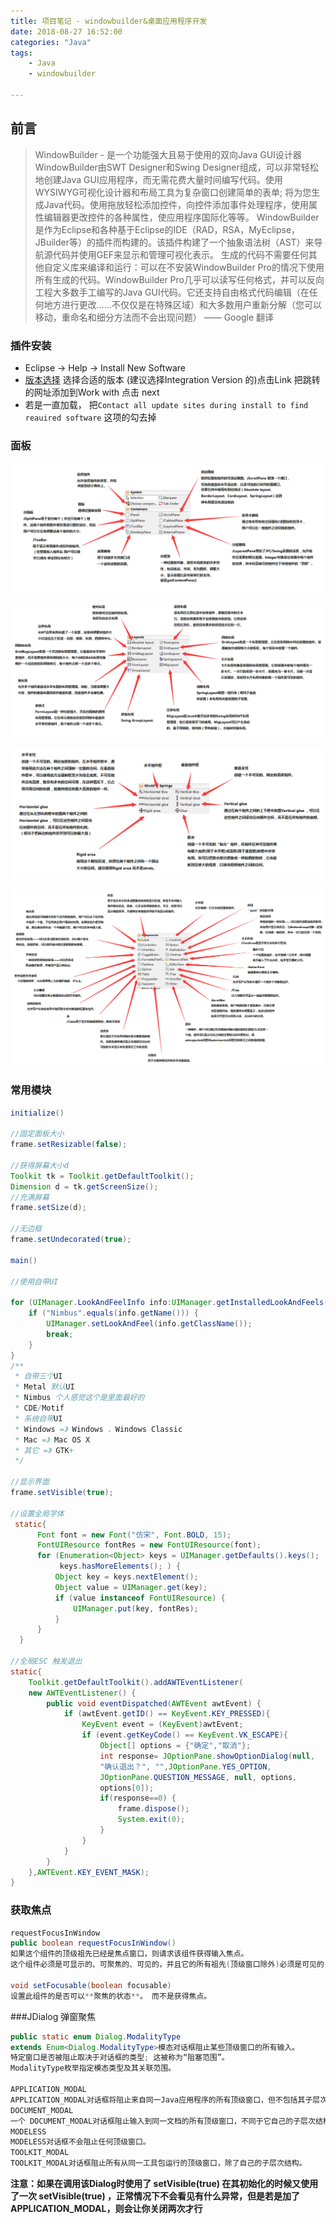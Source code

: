 ```yaml
---
title: 项目笔记 - windowbuilder&桌面应用程序开发
date: 2018-08-27 16:52:00
categories: "Java"
tags:
	- Java
	- windowbuilder

---
```

## 前言

> WindowBuilder - 是一个功能强大且易于使用的双向Java GUI设计器
> WindowBuilder由SWT Designer和Swing Designer组成，可以非常轻松地创建Java GUI应用程序，而无需花费大量时间编写代码。使用WYSIWYG可视化设计器和布局工具为复杂窗口创建简单的表单; 将为您生成Java代码。使用拖放轻松添加控件，向控件添加事件处理程序，使用属性编辑器更改控件的各种属性，使应用程序国际化等等。
> WindowBuilder是作为Eclipse和各种基于Eclipse的IDE（RAD，RSA，MyEclipse，JBuilder等）的插件而构建的。该插件构建了一个抽象语法树（AST）来导航源代码并使用GEF来显示和管理可视化表示。
> 生成的代码不需要任何其他自定义库来编译和运行：可以在不安装WindowBuilder Pro的情况下使用所有生成的代码。WindowBuilder Pro几乎可以读写任何格式，并可以反向工程大多数手工编写的Java GUI代码。它还支持自由格式代码编辑（在任何地方进行更改......不仅仅是在特殊区域）和大多数用户重新分解（您可以移动，重命名和细分方法而不会出现问题）
> —— Google 翻译

<!--more-->

### 插件安装

- Eclipse -> Help -> Install New Software 
- [版本选择](http://www.eclipse.org/windowbuilder/download.php) 选择合适的版本 (建议选择Integration Version 的)点击Link 把跳转的网址添加到Work with 点击 next 
- 若是一直加载， 把`Contact all update sites during install to find reauired software` 这项的勾去掉

### 面板

![容器](java-windowbuilder/1.png)

![布局](java-windowbuilder/2.png)

![支柱&弹簧](java-windowbuilder/3.png)

![组件](java-windowbuilder/4.png)

### 常用模块

```java
initialize()

//固定面板大小
frame.setResizable(false);

//获得屏幕大小d
Toolkit tk = Toolkit.getDefaultToolkit();
Dimension d = tk.getScreenSize();
//充满屏幕
frame.setSize(d);

//无边框
frame.setUndecorated(true);

main()

//使用自带UI

for (UIManager.LookAndFeelInfo info:UIManager.getInstalledLookAndFeels()) {
    if ("Nimbus".equals(info.getName())) {
        UIManager.setLookAndFeel(info.getClassName());
        break;
    }
}
/**
 * 自带三个UI
 * Metal 默认UI
 * Nimbus 个人感觉这个是里面最好的
 * CDE/Motif
 * 系统自带UI
 * Windows =》 Windows 、Windows Classic
 * Mac =》 Mac OS X
 * 其它 =》 GTK+
 */

//显示界面
frame.setVisible(true);

//设置全局字体
 static{
      Font font = new Font("仿宋", Font.BOLD, 15);
      FontUIResource fontRes = new FontUIResource(font);
      for (Enumeration<Object> keys = UIManager.getDefaults().keys();
           keys.hasMoreElements(); ) {
          Object key = keys.nextElement();
          Object value = UIManager.get(key);
          if (value instanceof FontUIResource) {
              UIManager.put(key, fontRes);
          }
      }
  }

//全局ESC 触发退出
static{
    Toolkit.getDefaultToolkit().addAWTEventListener(
    new AWTEventListener() {
        public void eventDispatched(AWTEvent awtEvent) {
            if (awtEvent.getID() == KeyEvent.KEY_PRESSED){
                KeyEvent event = (KeyEvent)awtEvent;
                if (event.getKeyCode() == KeyEvent.VK_ESCAPE){
                    Object[] options = {"确定","取消"};
                    int response= JOptionPane.showOptionDialog(null, 
                    "确认退出？", "",JOptionPane.YES_OPTION, 
                    JOptionPane.QUESTION_MESSAGE, null, options, 
                    options[0]);
                    if(response==0) {
                        frame.dispose();
                        System.exit(0);
                    }
                }
            }
        }
    },AWTEvent.KEY_EVENT_MASK);
}
```

### 获取焦点

```java
requestFocusInWindow
public boolean requestFocusInWindow()
如果这个组件的顶级祖先已经是焦点窗口，则请求该组件获得输入焦点。
这个组件必须是可显示的、可聚焦的、可见的，并且它的所有祖先(顶级窗口除外)必须是可见的，才能被授予请求。

void setFocusable(boolean focusable) 
设置此组件的是否可以**聚焦的状态**。 而不是获得焦点。
```

###JDialog 弹窗聚焦

```java
public static enum Dialog.ModalityType
extends Enum<Dialog.ModalityType>模态对话框阻止某些顶级窗口的所有输入。 
特定窗口是否被阻止取决于对话框的类型; 这被称为“阻塞范围”。 
ModalityType枚举指定模态类型及其关联范围。 

APPLICATION_MODAL 
APPLICATION_MODAL对话框将阻止来自同一Java应用程序的所有顶级窗口，但不包括其子层次结构中的顶级窗口。  
DOCUMENT_MODAL 
一个 DOCUMENT_MODAL对话框阻止输入到同一文档的所有顶级窗口，不同于它自己的子层次结构。  
MODELESS 
MODELESS对话框不会阻止任何顶级窗口。  
TOOLKIT_MODAL 
TOOLKIT_MODAL对话框阻止所有从同一工具包运行的顶级窗口，除了自己的子层次结构。  
```
**注意：如果在调用该Dialog时使用了 setVisible(true) 在其初始化的时候又使用了一次  setVisible(true) ，正常情况下不会看见有什么异常，但是若是加了APPLICATION_MODAL，则会让你关闭两次才行**